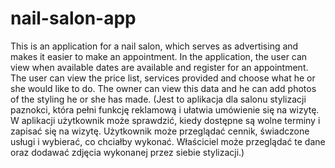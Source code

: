 # nail-salon-app
This is an application for a nail salon, which serves as advertising and makes it easier to make an appointment. 
In the application, the user can view when available dates are available and register for an appointment. The user can view the price list, services provided and choose what he or she would like to do. The owner can view this data and he can add photos of the styling he or she has made. 
(Jest to aplikacja dla salonu stylizacji paznokci, która pełni funkcję reklamową i ułatwia umówienie się na wizytę. W aplikacji użytkownik może sprawdzić, kiedy dostępne są wolne terminy i zapisać się na wizytę. Użytkownik może przeglądać cennik, świadczone usługi i wybierać, co chciałby wykonać. Właściciel może przeglądać te dane oraz dodawać zdjęcia wykonanej przez siebie stylizacji.)
